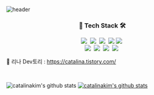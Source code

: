 ![header](https://capsule-render.vercel.app/api?type=Waving&color=auto&height=100&section=header&text=GyeongHyeon%20Kim&fontSize=25)

<h3 align="center">🔨 Tech Stack 🛠</h3>
<p align="center">
  <img src="https://img.shields.io/badge/Java-007396?style=for-the-badge&logo=Java&logoColor=white"/></a>&nbsp 
  <img src="https://img.shields.io/badge/Spring-6DB33F?style=for-the-badge&logo=Spring&logoColor=white"/>&nbsp
  <img src="https://img.shields.io/badge/SpringBoot-6DB33F?style=for-the-badge&logo=Spring Boot&logoColor=white"/></a>&nbsp 
  <img src="https://img.shields.io/badge/JPA-004027?style=for-the-badge&logo=Hibernate&logoColor=white">
  <img src="https://img.shields.io/badge/aws-333664?style=for-the-badge&logo=amazon-aws&logoColor=white"/></a>&nbsp 
  <br>
  <img src="https://img.shields.io/badge/mysql-4479A1?style=for-the-badge&logo=mysql&logoColor=white">&nbsp
  <img src="https://img.shields.io/badge/mongoDB-47A248?style=for-the-badge&logo=MongoDB&logoColor=white">&nbsp
  <img src="https://img.shields.io/badge/Python-3776AB?style=for-the-badge&logo=Python&logoColor=white"/></a>&nbsp 
  <img src="https://img.shields.io/badge/Flask-0B2C4A?style=for-the-badge&logo=Flask&logoColor=white"/></a>&nbsp 
  <br>
</p>

:notebook: 리나 Dev토리 : <https://catalina.tistory.com/>

<br>

![catalinakim's github stats](https://github-readme-stats.vercel.app/api?username=catalinakim&show_icons=true&theme=vue-dark&hide=stars,issues&card_width=400)
[![catalinakim's github stats](https://github-readme-stats.vercel.app/api/top-langs/?username=catalinakim&show_icons=true&hide_border=true&title_color=004386&icon_color=004386&layout=compact&hide=scss)](https://github.com/catalinakim)
